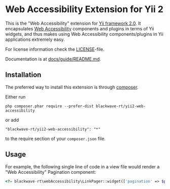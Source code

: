 Web Accessibility Extension for Yii 2
=====================================

This is the "Web Accessibility" extension for [Yii framework 2.0](http://www.yiiframework.com). It encapsulates [Web Accessibility](https://github.com/15web/web-accessibility) components
and plugins in terms of Yii widgets, and thus makes using Web Accessibility components/plugins
in Yii applications extremely easy.

For license information check the [LICENSE](LICENSE.md)-file.

Documentation is at [docs/guide/README.md](docs/guide/README.md).


Installation
------------

The preferred way to install this extension is through [composer](http://getcomposer.org/download/).

Either run

```
php composer.phar require --prefer-dist blackwave-rt/yii2-web-accessibility
```

or add

```
"blackwave-rt/yii2-web-accessibility": "*"
```

to the require section of your `composer.json` file.

Usage
----

For example, the following
single line of code in a view file would render a "Web Accessibility" Pagination component:

```php
<?= blackwave-rt\webAccessibility\LinkPager::widget(['pagination' => $pages]); ?>
```
